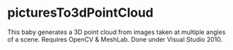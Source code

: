 picturesTo3dPointCloud
======================

This baby generates a 3D point cloud from images taken at multiple angles of a scene. Requires OpenCV &amp; MeshLab. Done under Visual Studio 2010. 
